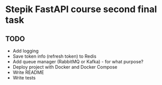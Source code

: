 # Stepik FastAPI course second final task

## TODO
- Add logging
- Save token info (refresh token) to Redis
- Add queue manager (RabbitMQ or Kafka) - for what purpose?
- Deploy project with Docker and Docker Compose
- Write README
- Write tests